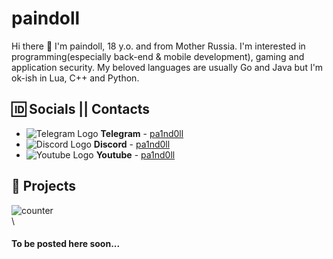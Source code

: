 # paindoll
Hi there 👋 I'm paindoll, 18 y.o. and from Mother Russia. I'm interested in programming(especially back-end & mobile development), gaming and application security. My beloved languages are usually Go and Java but I'm ok-ish in Lua, C++ and Python.

## 🆔 Socials || Contacts
- ![Telegram Logo](https://telegram.org/favicon.ico) __Telegram__ - [pa1nd0ll](https://t.me/pa1nd0ll)
- ![Discord Logo](https://i.imgur.com/S1vR2QM.png) __Discord__ - [pa1nd0ll](discordapp.com/users/971831707613417593)
- ![Youtube Logo](https://youtube.com/favicon.ico) __Youtube__ - [pa1nd0ll](https://www.youtube.com/@pa1nd0ll)

## 🧢 Projects
![counter](https://count.getloli.com/get/@:paindoll?theme=gelbooru)\
\
#### To be posted here soon...
